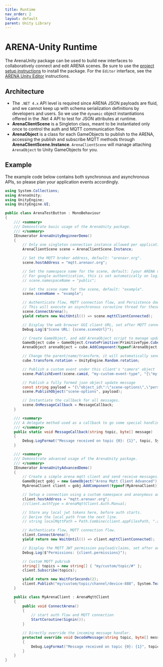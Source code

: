 ```yaml
---
title: Runtime
nav_order: 2
layout: default
parent: Unity Library
---
```


# ARENA-Unity Runtime
The ArenaUnity package can be used to build new interfaces to collaboratively connect and edit ARENA scenes. Be sure to use the [project setup instructions](/content/unity) to install the package. For the `Editor` interface, see the [ARENA Unity Editor](/content/unity/editor) instructions.

## Architecture
- The `.NET 4.x` API level is required since ARENA JSON payloads are fluid, and we cannot keep up with schema serialization definitions by developers and users. So we use the `dynamic` object instantiations offered in the .Net 4 API to test for JSON attributes at runtime.
- **ArenaClientScene** is a Singleton class, meant to be instantiated only once to control the auth and MQTT communication flow.
- **ArenaObject** is a class for each GameObjects to publish to the ARENA, accessing the publish and subscribe MQTT methods through **ArenaClientScene.Instance**. `ArenaClientScene` will manage attaching `ArenaObject` to Unity GameObjects for you.

## Example
The example code below contains both synchronous and asynchronous APIs, so please plan your application events accordingly.

```csharp
using System.Collections;
using ArenaUnity;
using UnityEngine;
using UnityEngine.UI;

public class ArenaTestButton : MonoBehaviour
{
    /// <summary>
    /// Demonstrate basic usage of the ArenaUnity package.
    /// </summary>
    IEnumerator ArenaUnityBeginnerDemo()
    {
        // Only one singleton connection instance allowed per application.
        ArenaClientScene scene = ArenaClientScene.Instance;

        // Set the MQTT broker address, default: "arenaxr.org".
        scene.hostAddress = "mqtt.arenaxr.org";

        // Set the namespace name for the scene, default: [your ARENA username].
        // For google authentication, this is set automatically on login and unnecessary when using your own username.
        // scene.namespaceName = "public";

        // Set the scene name for the scene, default: "example".
        scene.sceneName = "example";

        // Authenticate flow, MQTT connection flow, and Persistence download flow.
        // This will execute an asynchronous coroutine thread for these flows.
        scene.ConnectArena();
        yield return new WaitUntil(() => scene.mqttClientConnected);

        // Display the web browser GUI client URL, set after MQTT connection flow completes.
        Debug.Log($"Scene URL: {scene.sceneUrl}");

        // Create GameObject, and add ArenaObject script to manage updates, it will automatically send an MQTT create message
        GameObject cube = GameObject.CreatePrimitive(PrimitiveType.Cube);
        ArenaObject arenaObject = cube.AddComponent(typeof(ArenaObject)) as ArenaObject;

        // Change the parent/name/transform, it will automatically send an MQTT update message
        cube.transform.rotation = UnityEngine.Random.rotation;

        // Publish a custom event under this client's "camera" object
        scene.PublishEvent(scene.camid, "my-custom-event-type", "{\"my-attribute\": \"my-custom-attribute\"}");

        // Publish a fully formed json object update message
        const string payload = "{\"object_id\":\"scene-options\",\"persist\":true,\"type\":\"scene-options\",\"action\":\"update\",\"data\":{\"env-presets\":{\"ground\":\"none\"}}}";
        scene.PublishObject("scene-options", payload);

        // Instantiate the callback for all messages.
        scene.OnMessageCallback = MessageCallback;
    }

    /// <summary>
    /// A delegate method used as a callback to go some special handling on incoming messages.
    /// </summary>
    public static void MessageCallback(string topic, byte[] message)
    {
        Debug.LogFormat("Message received on topic {0}: {1}", topic, System.Text.Encoding.UTF8.GetString(message));
    }

    /// <summary>
    /// Demonstrate advanced usage of the ArenaUnity package.
    /// </summary>
    IEnumerator ArenaUnityAdvancedDemo()
    {
        // Create a simple arena mqtt client and send receive messages.
        GameObject gobj = new GameObject("Arena Mqtt Client Advanced");
        MyArenaClient client = gobj.AddComponent(typeof(MyArenaClient)) as MyArenaClient;

        // Setup a connection using a custom namespace and anonymous authentication.
        client.hostAddress = "mqtt.arenaxr.org";
        //client.authType = ArenaMqttClient.Auth.Manual;

        // Store any local jwt tokens here, before auth starts.
        // Derive the local path from the next line.
        // string localMqttPath = Path.Combine(client.appFilesPath, ".arena_mqtt_auth");

        // Authenticate flow, MQTT connection flow.
        client.ConnectArena();
        yield return new WaitUntil(() => client.mqttClientConnected);

        // Display the MQTT JWT permission payload/claims, set after authentication flow completes.
        Debug.Log($"Permissions: {client.permissions}");

        // Custom MQTT pub/sub
        string[] topics = new string[] { "my/custom/topic/#" };
        client.Subscribe(topics);

        yield return new WaitForSeconds(2);
        client.Publish("my/custom/topic/channel/device-888", System.Text.Encoding.UTF8.GetBytes("some payload"));
    }

    public class MyArenaClient : ArenaMqttClient
    {
        public void ConnectArena()
        {
            // start auth flow and MQTT connection
            StartCoroutine(Signin());
        }

        // Directly override the incoming message handler.
        protected override void DecodeMessage(string topic, byte[] message)
        {
            Debug.LogFormat("Message received on topic {0}: {1}", topic, System.Text.Encoding.UTF8.GetString(message));
        }
    }
}
```
